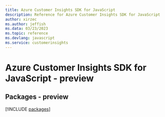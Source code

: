 ```yaml
---
title: Azure Customer Insights SDK for JavaScript
description: Reference for Azure Customer Insights SDK for JavaScript
author: xirzec
ms.author: jeffish
ms.data: 03/23/2023
ms.topic: reference
ms.devlang: javascript
ms.service: customerinsights
---
```

# Azure Customer Insights SDK for JavaScript - preview
## Packages - preview
[!INCLUDE [packages](customer-insights-index.md)]